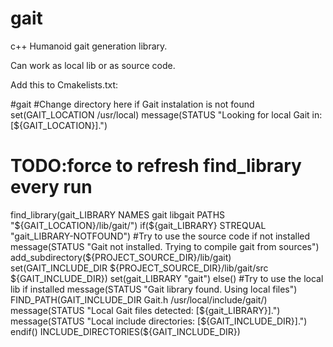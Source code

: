# gait
c++ Humanoid gait generation library.


Can work as local lib or as source code.

Add this to Cmakelists.txt:

#gait
#Change directory here if Gait instalation is not found
set(GAIT_LOCATION /usr/local)
message(STATUS "Looking for local Gait in: [${GAIT_LOCATION}].")
# TODO:force to refresh find_library every run
find_library(gait_LIBRARY NAMES gait libgait PATHS "${GAIT_LOCATION}/lib/gait/")
if(${gait_LIBRARY} STREQUAL "gait_LIBRARY-NOTFOUND")
    #Try to use the source code if not installed
    message(STATUS "Gait not installed. Trying to compile gait from sources")
    add_subdirectory(${PROJECT_SOURCE_DIR}/lib/gait)
    set(GAIT_INCLUDE_DIR ${PROJECT_SOURCE_DIR}/lib/gait/src ${GAIT_INCLUDE_DIR})
    set(gait_LIBRARY "gait")
else()
    #Try to use the local lib if installed
    message(STATUS "Gait library found. Using local files")
    FIND_PATH(GAIT_INCLUDE_DIR Gait.h /usr/local/include/gait/)
    message(STATUS "Local Gait files detected: [${gait_LIBRARY}].")
    message(STATUS "Local include directories: [${GAIT_INCLUDE_DIR}].")
endif()
INCLUDE_DIRECTORIES(${GAIT_INCLUDE_DIR})
